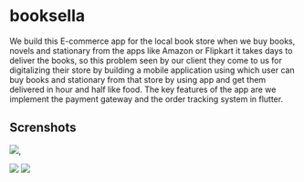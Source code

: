 # booksella

We build this E-commerce app for the local book store when we buy books, novels and stationary from the apps like Amazon or Flipkart it takes days to deliver the books, so this problem seen by our client they come to us for digitalizing their store by building a mobile application using which user can buy books and stationary from that store by using app and get them delivered in hour and half like food. The key features of the app  are we implement the payment gateway and the order tracking system in flutter.

## Screnshots

![](https://github.com/Data-Friendly/company_website_base/blob/0b95edfe5ab5585d2ea50410735f1e47a4a4c07a/assets/images/booksella_images/Home_n.png),

![](https://github.com/Data-Friendly/company_website_base/blob/0b95edfe5ab5585d2ea50410735f1e47a4a4c07a/assets/images/booksella_images/description.jpg)
![](https://github.com/Data-Friendly/company_website_base/blob/0b95edfe5ab5585d2ea50410735f1e47a4a4c07a/assets/images/booksella_images/my_orders.jpg)
